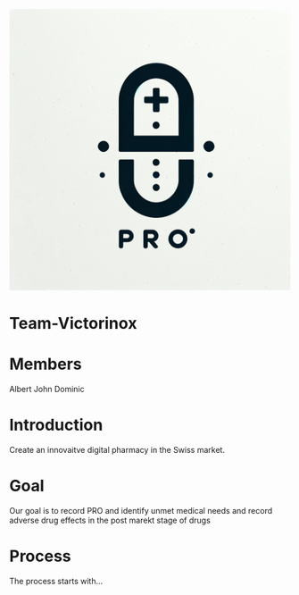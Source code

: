 ![My Image](PRO.png)
# Team-Victorinox

# Members

Albert
John
Dominic

# Introduction

Create an innovaitve digital pharmacy in the Swiss market.

# Goal

Our goal is to record PRO and identify unmet medical needs and record adverse drug effects in the post marekt stage of drugs

# Process

The process starts with...




